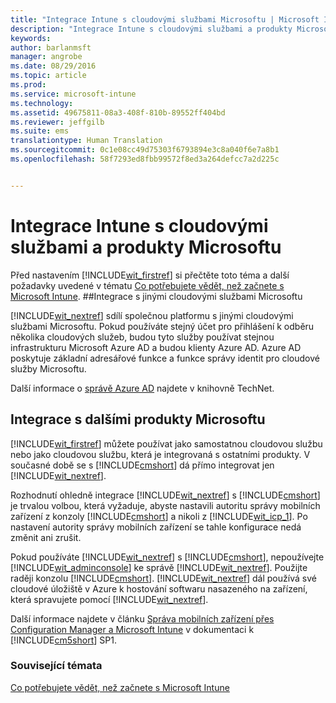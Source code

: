 ```yaml
---
title: "Integrace Intune s cloudovými službami Microsoftu | Microsoft Intune"
description: "Integrace Intune s cloudovými službami a produkty Microsoftu a ostatními produkty Microsoftu"
keywords: 
author: barlanmsft
manager: angrobe
ms.date: 08/29/2016
ms.topic: article
ms.prod: 
ms.service: microsoft-intune
ms.technology: 
ms.assetid: 49675811-08a3-408f-810b-89552ff404bd
ms.reviewer: jeffgilb
ms.suite: ems
translationtype: Human Translation
ms.sourcegitcommit: 0c1e08cc49d75303f6793894e3c8a040f6e7a8b1
ms.openlocfilehash: 58f7293ed8fbb99572f8ed3a264defcc7a2d225c


---
```


# Integrace Intune s cloudovými službami a produkty Microsoftu

Před nastavením [!INCLUDE[wit_firstref](../includes/wit_firstref_md.md)] si přečtěte toto téma a další požadavky uvedené v tématu [Co potřebujete vědět, než začnete s Microsoft Intune](what-to-know-before-you-start-microsoft-intune.md).
##Integrace s jinými cloudovými službami Microsoftu


[!INCLUDE[wit_nextref](../includes/wit_nextref_md.md)] sdílí společnou platformu s jinými cloudovými službami Microsoftu. Pokud používáte stejný účet pro přihlášení k odběru několika cloudových služeb, budou tyto služby používat stejnou infrastrukturu Microsoft Azure AD a budou klienty Azure AD. Azure AD poskytuje základní adresářové funkce a funkce správy identit pro cloudové služby Microsoftu.

Další informace o [správě Azure AD](http://technet.microsoft.com/library/hh967611.aspx) najdete v knihovně TechNet.

## Integrace s dalšími produkty Microsoftu
[!INCLUDE[wit_firstref](../includes/wit_firstref_md.md)] můžete používat jako samostatnou cloudovou službu nebo jako cloudovou službu, která je integrovaná s ostatními produkty. V současné době se s [!INCLUDE[cmshort](../includes/cmshort_md.md)] dá přímo integrovat jen [!INCLUDE[wit_nextref](../includes/wit_nextref_md.md)].

Rozhodnutí ohledně integrace [!INCLUDE[wit_nextref](../includes/wit_nextref_md.md)] s [!INCLUDE[cmshort](../includes/cmshort_md.md)] je trvalou volbou, která vyžaduje, abyste nastavili autoritu správy mobilních zařízení z konzoly [!INCLUDE[cmshort](../includes/cmshort_md.md)] a nikoli z [!INCLUDE[wit_icp_1](../includes/wit_icp_1_md.md)]. Po nastavení autority správy mobilních zařízení se tahle konfigurace nedá změnit ani zrušit.

Pokud používáte [!INCLUDE[wit_nextref](../includes/wit_nextref_md.md)] s [!INCLUDE[cmshort](../includes/cmshort_md.md)], nepoužívejte [!INCLUDE[wit_adminconsole](../includes/wit_adminconsole_md.md)] ke správě [!INCLUDE[wit_nextref](../includes/wit_nextref_md.md)]. Použijte raději konzolu [!INCLUDE[cmshort](../includes/cmshort_md.md)]. [!INCLUDE[wit_nextref](../includes/wit_nextref_md.md)] dál používá své cloudové úložiště v Azure k hostování softwaru nasazeného na zařízení, která spravujete pomocí [!INCLUDE[wit_nextref](../includes/wit_nextref_md.md)].

Další informace najdete v článku [Správa mobilních zařízení přes Configuration Manager a Microsoft Intune](http://msdn.microsoft.com/library/2c6bd0e5-d436-41c8-bf38-30152d76be10) v dokumentaci k [!INCLUDE[cm5short](../includes/cm5short_md.md)] SP1.

### Související témata
[Co potřebujete vědět, než začnete s Microsoft Intune](what-to-know-before-you-start-microsoft-intune.md)



<!--HONumber=Aug16_HO5-->


